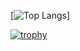 [![Top Langs](https://github-readme-stats-git-masterrstaa-rickstaa.vercel.app/api/top-langs/?username=MitanshuPatel999&theme=dracula)]

[![trophy](https://github-profile-trophy.vercel.app/?username=MitanshuPatel999&theme=matrix)](https://github.com/ryo-ma/github-profile-trophy)
